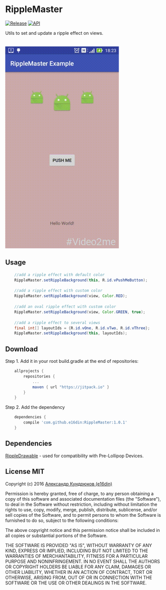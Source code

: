 # RippleMaster
[![Release](https://jitpack.io/v/e16din/RippleMaster.svg)](https://jitpack.io/#e16din/RippleMaster)
[![API](https://img.shields.io/badge/android-15%2B-brightgreen.svg)](https://developer.android.com/about/versions/android-4.0.3.html)

Utils to set and update a ripple effect on views.
<br/><br/><br/>
![Demo](https://github.com/e16din/RippleMaster/blob/master/demo.gif)

## Usage
```java
    //add a ripple effect with default color
    RippleMaster.setRippleBackground(this, R.id.vPushMeButton);

    //add a ripple effect with custom color
    RippleMaster.setRippleBackground(view, Color.RED);

    //add an oval ripple effect with custom color
    RippleMaster.setRippleBackground(view, Color.GREEN, true);

    //add a ripple effect to several views
    final int[] layoutIds = {R.id.vOne, R.id.vTwo, R.id.vThree};
    RippleMaster.setRippleBackground(this, layoutIds);
```

## Download
Step 1. Add it in your root build.gradle at the end of repositories:
```groovy
    allprojects {
        repositories {
            ...
            maven { url "https://jitpack.io" }
        }
    }
```
Step 2. Add the dependency
```groovy
    dependencies {
        compile 'com.github.e16din:RippleMaster:1.0.1'
    }
```

## Dependencies
[RippleDrawable](https://github.com/ozodrukh/RippleDrawable) - used for compatibility with Pre-Lollipop Devices.

## License MIT
Copyright (c) 2016 [Александр Кундрюков (e16din)](http://goo.gl/pzjc8x)

Permission is hereby granted, free of charge, to any person obtaining a copy
of this software and associated documentation files (the "Software"), to deal
in the Software without restriction, including without limitation the rights
to use, copy, modify, merge, publish, distribute, sublicense, and/or sell
copies of the Software, and to permit persons to whom the Software is
furnished to do so, subject to the following conditions:

The above copyright notice and this permission notice shall be included in all
copies or substantial portions of the Software.

THE SOFTWARE IS PROVIDED "AS IS", WITHOUT WARRANTY OF ANY KIND, EXPRESS OR
IMPLIED, INCLUDING BUT NOT LIMITED TO THE WARRANTIES OF MERCHANTABILITY,
FITNESS FOR A PARTICULAR PURPOSE AND NONINFRINGEMENT. IN NO EVENT SHALL THE
AUTHORS OR COPYRIGHT HOLDERS BE LIABLE FOR ANY CLAIM, DAMAGES OR OTHER
LIABILITY, WHETHER IN AN ACTION OF CONTRACT, TORT OR OTHERWISE, ARISING FROM,
OUT OF OR IN CONNECTION WITH THE SOFTWARE OR THE USE OR OTHER DEALINGS IN THE
SOFTWARE.
